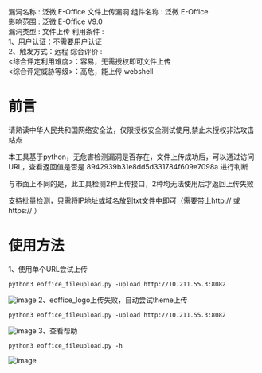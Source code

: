 漏洞名称 : 泛微 E-Office 文件上传漏洞 
组件名称 : 泛微 E-Office  
影响范围 : 泛微 E-Office  V9.0  
漏洞类型 : 文件上传 
利用条件 :  
1、用户认证：不需要用户认证  
2、触发方式：远程 
综合评价 :  
<综合评定利用难度>：容易，无需授权即可文件上传  
<综合评定威胁等级>：高危，能上传 webshell  

# 前言
请熟读中华人民共和国网络安全法，仅限授权安全测试使用,禁止未授权非法攻击站点

本工具基于python，无危害检测漏洞是否存在，文件上传成功后，可以通过访问URL，查看返回值是否是 8942939b31e8dd5d331784f609e7098a 进行判断

与市面上不同的是，此工具检测2种上传接口，2种均无法使用后才返回上传失败

支持批量检测，只需将IP地址或域名放到txt文件中即可（需要带上http:// 或 https:// ）

# 使用方法
1、使用单个URL尝试上传
```
python3 eoffice_fileupload.py -upload http://10.211.55.3:8082
```
![image](https://user-images.githubusercontent.com/62680449/145143414-7eb0342f-1081-4f02-a25e-561fc05e3427.png)
2、eoffice_logo上传失败，自动尝试theme上传
```
python3 eoffice_fileupload.py -upload http://10.211.55.3:8082  
```
![image](https://user-images.githubusercontent.com/62680449/145143519-d213d5cd-9462-481d-b1c4-521f7498f8a7.png)
3、查看帮助
```
python3 eoffice_fileupload.py -h  
```
![image](https://user-images.githubusercontent.com/62680449/145143610-58ca2ae7-547a-44c5-8140-4133753c87d9.png)
